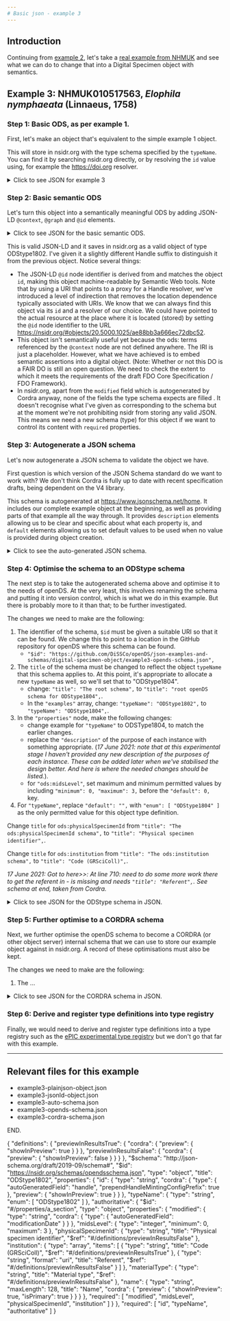 ```yaml
---
# Basic json - example 3
---
```


## Introduction
Continuing from [example 2](basic-json-example2.md), let's take a [real example from NHMUK](https://data.nhm.ac.uk/object/893e0b8c-9dab-40b5-872b-51f08a69e765/1620691200000) and see what we can do to change that into a Digital Specimen object with semantics. 

## Example 3: NHMUK010517563, *Elophila nymphaeata* (Linnaeus, 1758)

### Step 1: Basic ODS, as per example 1.
First, let's make an object that's equivalent to the simple example 1 object.

This will store in nsidr.org with the type schema specified by the `typeName`. You can find it by searching nsidr.org directly, or by resolving the `id` value using, for example the https://doi.org resolver.

<details>
  <summary>Click to see JSON for example 3</summary>

```json
{
  "id": "20.5000.1025/ae88bb3a666ec72dbc51",
  "typeName": "ODStype1802",
  "authoritative": {
    "modified": "2021-06-17T09:18:02.130Z",
    "midsLevel": 1,
    "physicalSpecimenId": "NHMUK010517563",
    "institution": [
      "NHMUK",
      "https://ror.org/039zvsn29"
    ],
    "materialType": "Dry - pinned",
    "name": "Elophila nymphaeata (Linnaeus, 1758)"
  }
}
```
</details>

### Step 2: Basic semantic ODS
Let's turn this object into a semantically meaningful ODS by adding JSON-LD `@context`, `@graph` and `@id` elements.

<details>
  <summary>Click to see JSON for the basic semantic ODS.</summary>
 
```json
{
  "id": "20.5000.1025/ae88bb3a666ec72dbc52",
  "typeName": "ODStype1802",
  "@context": {
    "ods": "http://github.com/hardistyar/openDS/terms/"
  },
  "@graph" : [
    {
      "@id" : "https://doi.org/20.5000.1025/ae88bb3a666ec72dbc52",
      "ods:authoritative": {
        "ods:modified": "2021-06-17T09:18:02.130Z",
        "ods:midsLevel": 1,
        "ods:physicalSpecimenId": "NHMUK010517563",
        "ods:institution": [
          "NHMUK",
          "https://ror.org/039zvsn29"
        ],
        "ods:materialType": "Dry - pinned",
        "ods:name": "Elophila nymphaeata (Linnaeus, 1758)"
      }
    }
  ]
}
```

</details>

This is valid JSON-LD and it saves in nsidr.org as a valid object of type ODStype1802. I've given it a slightly different Handle suffix to distinguish it from the previous object. Notice several things:

- The JSON-LD `@id` node identifier is derived from and matches the object `id`, making this object machine-readable by Semantic Web tools. Note that by using a URI that points to a proxy for a Handle resolver, we've introduced a level of indirection that removes the location dependence typically associated with URIs. We know that we can always find this object via its `id` and a resolver of our choice. We could have pointed to the actual resource at the place where it is located (stored) by setting the `@id` node identifier to the URL https://nsidr.org/#objects/20.5000.1025/ae88bb3a666ec72dbc52.
- This object isn't semantically useful yet because the ods: terms referenced by the `@context` node are not defined anywhere. The IRI is just a placeholder. However, what we have achieved is to embed semantic assertions into a digital object. (Note: Whether or not this DO is a FAIR DO is still an open question. We need to check the extent to which it meets the requirements of the draft FDO Core Specification / FDO Framework).
- In nsidr.org, apart from the `modified` field which is autogenerated by Cordra anyway, none of the fields the type schema expects are filled . It doesn't recognise what I've given as corresponding to the schema but at the moment we're not prohibiting nsidr from storing any valid JSON. This means we need a new schema (type) for this object if we want to control its content with `required` properties.

### Step 3: Autogenerate a JSON schema
Let's now autogenerate a JSON schema to validate the object we have.

First question is which version of the JSON Schema standard do we want to work with? We don't think Cordra is fully up to date with recent specification drafts, being dependent on the V4 library.

This schema is autogenerated at https://www.jsonschema.net/home. It includes our complete example object at the beginning, as well as providing parts of that example all the way through. It provides `description` elements allowing us to be clear and specific about what each property is, and `default` elements allowing us to set default values to be used when no value is provided during object creation.

<details>
  <summary>Click to see the auto-generated JSON schema.</summary>

```json
{
    "$schema": "http://json-schema.org/draft-07/schema",
    "$id": "http://example.com/example.json",
    "type": "object",
    "title": "The root schema",
    "description": "The root schema comprises the entire JSON document.",
    "default": {},
    "examples": [
        {
            "id": "20.5000.1025/ae88bb3a666ec72dbc52",
            "typeName": "ODStype1802",
            "@context": {
                "ods": "http://github.com/hardistyar/openDS/terms/"
            },
            "@graph": [
                {
                    "@id": "https://doi.org/20.5000.1025/ae88bb3a666ec72dbc52",
                    "ods:authoritative": {
                        "ods:modified": "2021-06-17T09:18:02.130Z",
                        "ods:midsLevel": 1,
                        "ods:physicalSpecimenId": "NHMUK010517563",
                        "ods:institution": [
                            "NHMUK",
                            "https://ror.org/039zvsn29"
                        ],
                        "ods:materialType": "Dry - pinned",
                        "ods:name": "Elophila nymphaeata (Linnaeus, 1758)"
                    }
                }
            ]
        }
    ],
    "required": [
        "id",
        "typeName",
        "@context",
        "@graph"
    ],
    "properties": {
        "id": {
            "$id": "#/properties/id",
            "type": "string",
            "title": "The id schema",
            "description": "An explanation about the purpose of this instance.",
            "default": "",
            "examples": [
                "20.5000.1025/ae88bb3a666ec72dbc52"
            ]
        },
        "typeName": {
            "$id": "#/properties/typeName",
            "type": "string",
            "title": "The typeName schema",
            "description": "An explanation about the purpose of this instance.",
            "default": "",
            "examples": [
                "ODStype1802"
            ]
        },
        "@context": {
            "$id": "#/properties/%40context",
            "type": "object",
            "title": "The @context schema",
            "description": "An explanation about the purpose of this instance.",
            "default": {},
            "examples": [
                {
                    "ods": "http://github.com/hardistyar/openDS/terms/"
                }
            ],
            "required": [
                "ods"
            ],
            "properties": {
                "ods": {
                    "$id": "#/properties/%40context/properties/ods",
                    "type": "string",
                    "title": "The ods schema",
                    "description": "An explanation about the purpose of this instance.",
                    "default": "",
                    "examples": [
                        "http://github.com/hardistyar/openDS/terms/"
                    ]
                }
            },
            "additionalProperties": true
        },
        "@graph": {
            "$id": "#/properties/%40graph",
            "type": "array",
            "title": "The @graph schema",
            "description": "An explanation about the purpose of this instance.",
            "default": [],
            "examples": [
                [
                    {
                        "@id": "https://doi.org/20.5000.1025/ae88bb3a666ec72dbc52",
                        "ods:authoritative": {
                            "ods:modified": "2021-06-17T09:18:02.130Z",
                            "ods:midsLevel": 1,
                            "ods:physicalSpecimenId": "NHMUK010517563",
                            "ods:institution": [
                                "NHMUK",
                                "https://ror.org/039zvsn29"
                            ],
                            "ods:materialType": "Dry - pinned",
                            "ods:name": "Elophila nymphaeata (Linnaeus, 1758)"
                        }
                    }
                ]
            ],
            "additionalItems": true,
            "items": {
                "$id": "#/properties/%40graph/items",
                "anyOf": [
                    {
                        "$id": "#/properties/%40graph/items/anyOf/0",
                        "type": "object",
                        "title": "The first anyOf schema",
                        "description": "An explanation about the purpose of this instance.",
                        "default": {},
                        "examples": [
                            {
                                "@id": "https://doi.org/20.5000.1025/ae88bb3a666ec72dbc52",
                                "ods:authoritative": {
                                    "ods:modified": "2021-06-17T09:18:02.130Z",
                                    "ods:midsLevel": 1,
                                    "ods:physicalSpecimenId": "NHMUK010517563",
                                    "ods:institution": [
                                        "NHMUK",
                                        "https://ror.org/039zvsn29"
                                    ],
                                    "ods:materialType": "Dry - pinned",
                                    "ods:name": "Elophila nymphaeata (Linnaeus, 1758)"
                                }
                            }
                        ],
                        "required": [
                            "@id",
                            "ods:authoritative"
                        ],
                        "properties": {
                            "@id": {
                                "$id": "#/properties/%40graph/items/anyOf/0/properties/%40id",
                                "type": "string",
                                "title": "The @id schema",
                                "description": "An explanation about the purpose of this instance.",
                                "default": "",
                                "examples": [
                                    "https://doi.org/20.5000.1025/ae88bb3a666ec72dbc52"
                                ]
                            },
                            "ods:authoritative": {
                                "$id": "#/properties/%40graph/items/anyOf/0/properties/ods%3Aauthoritative",
                                "type": "object",
                                "title": "The ods:authoritative schema",
                                "description": "An explanation about the purpose of this instance.",
                                "default": {},
                                "examples": [
                                    {
                                        "ods:modified": "2021-06-17T09:18:02.130Z",
                                        "ods:midsLevel": 1,
                                        "ods:physicalSpecimenId": "NHMUK010517563",
                                        "ods:institution": [
                                            "NHMUK",
                                            "https://ror.org/039zvsn29"
                                        ],
                                        "ods:materialType": "Dry - pinned",
                                        "ods:name": "Elophila nymphaeata (Linnaeus, 1758)"
                                    }
                                ],
                                "required": [
                                    "ods:modified",
                                    "ods:midsLevel",
                                    "ods:physicalSpecimenId",
                                    "ods:institution",
                                    "ods:materialType",
                                    "ods:name"
                                ],
                                "properties": {
                                    "ods:modified": {
                                        "$id": "#/properties/%40graph/items/anyOf/0/properties/ods%3Aauthoritative/properties/ods%3Amodified",
                                        "type": "string",
                                        "title": "The ods:modified schema",
                                        "description": "An explanation about the purpose of this instance.",
                                        "default": "",
                                        "examples": [
                                            "2021-06-17T09:18:02.130Z"
                                        ]
                                    },
                                    "ods:midsLevel": {
                                        "$id": "#/properties/%40graph/items/anyOf/0/properties/ods%3Aauthoritative/properties/ods%3AmidsLevel",
                                        "type": "integer",
                                        "title": "The ods:midsLevel schema",
                                        "description": "An explanation about the purpose of this instance.",
                                        "default": 0,
                                        "examples": [
                                            1
                                        ]
                                    },
                                    "ods:physicalSpecimenId": {
                                        "$id": "#/properties/%40graph/items/anyOf/0/properties/ods%3Aauthoritative/properties/ods%3AphysicalSpecimenId",
                                        "type": "string",
                                        "title": "The ods:physicalSpecimenId schema",
                                        "description": "An explanation about the purpose of this instance.",
                                        "default": "",
                                        "examples": [
                                            "NHMUK010517563"
                                        ]
                                    },
                                    "ods:institution": {
                                        "$id": "#/properties/%40graph/items/anyOf/0/properties/ods%3Aauthoritative/properties/ods%3Ainstitution",
                                        "type": "array",
                                        "title": "The ods:institution schema",
                                        "description": "An explanation about the purpose of this instance.",
                                        "default": [],
                                        "examples": [
                                            [
                                                "NHMUK",
                                                "https://ror.org/039zvsn29"
                                            ]
                                        ],
                                        "additionalItems": true,
                                        "items": {
                                            "$id": "#/properties/%40graph/items/anyOf/0/properties/ods%3Aauthoritative/properties/ods%3Ainstitution/items",
                                            "anyOf": [
                                                {
                                                    "$id": "#/properties/%40graph/items/anyOf/0/properties/ods%3Aauthoritative/properties/ods%3Ainstitution/items/anyOf/0",
                                                    "type": "string",
                                                    "title": "The first anyOf schema",
                                                    "description": "An explanation about the purpose of this instance.",
                                                    "default": "",
                                                    "examples": [
                                                        "NHMUK",
                                                        "https://ror.org/039zvsn29"
                                                    ]
                                                }
                                            ]
                                        }
                                    },
                                    "ods:materialType": {
                                        "$id": "#/properties/%40graph/items/anyOf/0/properties/ods%3Aauthoritative/properties/ods%3AmaterialType",
                                        "type": "string",
                                        "title": "The ods:materialType schema",
                                        "description": "An explanation about the purpose of this instance.",
                                        "default": "",
                                        "examples": [
                                            "Dry - pinned"
                                        ]
                                    },
                                    "ods:name": {
                                        "$id": "#/properties/%40graph/items/anyOf/0/properties/ods%3Aauthoritative/properties/ods%3Aname",
                                        "type": "string",
                                        "title": "The ods:name schema",
                                        "description": "An explanation about the purpose of this instance.",
                                        "default": "",
                                        "examples": [
                                            "Elophila nymphaeata (Linnaeus, 1758)"
                                        ]
                                    }
                                },
                                "additionalProperties": true
                            }
                        },
                        "additionalProperties": true
                    }
                ]
            }
        }
    },
    "additionalProperties": true
}
```

</details>

### Step 4: Optimise the schema to an ODStype schema
The next step is to take the autogenerated schema above and optimise it to the needs of openDS. At the very least, this involves renaming the schema and putting it into version control, which is what we do in this example. But there is probably more to it than that; to be further investigated.

The changes we need to make are the following:

1. The identifier of the schema, `$id` must be given a suitable URI so that it can be found. We change this to point to a location in the GitHub repository for openDS where this schema can be found.
   - `"$id": "https://github.com/DiSSCo/openDS/json-examples-and-schemas/digital-specimen-object/example3-opends-schema.json",`
2. The `title` of the schema must be changed to reflect the object `typeName` that this schema applies to. At this point, it's appropriate to allocate a new `typeName` as well, so we'll set that to "ODStype1804".
   - change: `"title": "The root schema",` to `"title": "root openDS schema for ODStype1804",`.
   - In the `"examples"` array, change: `"typeName": "ODStype1802",` to `"typeName": "ODStype1804",`.
3. In the `"properties"` node, make the following changes:
   - change example for `"typeName"` to ODSType1804, to match the earlier changes.
   - replace the `"description"` of the purpose of each instance with something appropriate. (*17 June 2021: note that at this experimental stage I haven't provided any new description of the purposes of each instance. These can be added later when we've stabilised the design better. And here is where the needed changes should be listed.*).
   - for `"ods:midsLevel"`, set maximum and minimum permitted values by including `"minimum": 0, "maximum": 3,` before the `"default": 0,` key.
4. For `"typeName"`, replace `"default": "",` with `"enum": [ "ODStype1804" ]` as the only permitted value for this object type definition.

Change `title` for `ods:physicalSpecimenId` from `"title": "The ods:physicalSpecimenId schema",` to `"title": "Physical specimen identifier",`.

Change `title` for `ods:institution` from `"title": "The ods:institution schema",` to `"title": "Code (GRSciColl)",`.

*17 June 2021: Got to here>>: At line 710: need to do some more work there to get the referent in - is missing and needs `"title": "Referent",`. See schema at end, taken from Cordra.*

<details>
  <summary>Click to see JSON for the ODStype schema in JSON.</summary>

```json

{
    "$schema": "http://json-schema.org/draft-07/schema",
    "$id": "https://github.com/DiSSCo/openDS/json-examples-and-schemas/digital-specimen-object/example3-opends-schema.json",
    "type": "object",
    "title": "root openDS schema for ODStype1804",
    "description": "The root schema comprises the entire JSON document.",
    "default": {},
    "examples": [
        {
            "id": "20.5000.1025/ae88bb3a666ec72dbc52",
            "typeName": "ODStype1804",
            "@context": {
                "ods": "http://github.com/hardistyar/openDS/terms/"
            },
            "@graph": [
                {
                    "@id": "https://doi.org/20.5000.1025/ae88bb3a666ec72dbc52",
                    "ods:authoritative": {
                        "ods:modified": "2021-06-17T09:18:02.130Z",
                        "ods:midsLevel": 1,
                        "ods:physicalSpecimenId": "NHMUK010517563",
                        "ods:institution": [
                            "NHMUK",
                            "https://ror.org/039zvsn29"
                        ],
                        "ods:materialType": "Dry - pinned",
                        "ods:name": "Elophila nymphaeata (Linnaeus, 1758)"
                    }
                }
            ]
        }
    ],
    "required": [
        "id",
        "typeName",
        "@context",
        "@graph"
    ],
    "properties": {
        "id": {
            "$id": "#/properties/id",
            "type": "string",
            "title": "The id schema",
            "description": "An explanation about the purpose of this instance.",
            "default": "",
            "examples": [
                "20.5000.1025/ae88bb3a666ec72dbc52"
            ]
        },
        "typeName": {
            "$id": "#/properties/typeName",
            "type": "string",
            "title": "The typeName schema",
            "description": "An explanation about the purpose of this instance.",
            "enum": [
              "ODStype1804"
            ],
            "examples": [
                "ODStype1804"
            ]
        },
        "@context": {
            "$id": "#/properties/%40context",
            "type": "object",
            "title": "The @context schema",
            "description": "An explanation about the purpose of this instance.",
            "default": {},
            "examples": [
                {
                    "ods": "http://github.com/hardistyar/openDS/terms/"
                }
            ],
            "required": [
                "ods"
            ],
            "properties": {
                "ods": {
                    "$id": "#/properties/%40context/properties/ods",
                    "type": "string",
                    "title": "The ods schema",
                    "description": "An explanation about the purpose of this instance.",
                    "default": "",
                    "examples": [
                        "http://github.com/hardistyar/openDS/terms/"
                    ]
                }
            },
            "additionalProperties": true
        },
        "@graph": {
            "$id": "#/properties/%40graph",
            "type": "array",
            "title": "The @graph schema",
            "description": "An explanation about the purpose of this instance.",
            "default": [],
            "examples": [
                [
                    {
                        "@id": "https://doi.org/20.5000.1025/ae88bb3a666ec72dbc52",
                        "ods:authoritative": {
                            "ods:modified": "2021-06-17T09:18:02.130Z",
                            "ods:midsLevel": 1,
                            "ods:physicalSpecimenId": "NHMUK010517563",
                            "ods:institution": [
                                "NHMUK",
                                "https://ror.org/039zvsn29"
                            ],
                            "ods:materialType": "Dry - pinned",
                            "ods:name": "Elophila nymphaeata (Linnaeus, 1758)"
                        }
                    }
                ]
            ],
            "additionalItems": true,
            "items": {
                "$id": "#/properties/%40graph/items",
                "anyOf": [
                    {
                        "$id": "#/properties/%40graph/items/anyOf/0",
                        "type": "object",
                        "title": "The first anyOf schema",
                        "description": "An explanation about the purpose of this instance.",
                        "default": {},
                        "examples": [
                            {
                                "@id": "https://doi.org/20.5000.1025/ae88bb3a666ec72dbc52",
                                "ods:authoritative": {
                                    "ods:modified": "2021-06-17T09:18:02.130Z",
                                    "ods:midsLevel": 1,
                                    "ods:physicalSpecimenId": "NHMUK010517563",
                                    "ods:institution": [
                                        "NHMUK",
                                        "https://ror.org/039zvsn29"
                                    ],
                                    "ods:materialType": "Dry - pinned",
                                    "ods:name": "Elophila nymphaeata (Linnaeus, 1758)"
                                }
                            }
                        ],
                        "required": [
                            "@id",
                            "ods:authoritative"
                        ],
                        "properties": {
                            "@id": {
                                "$id": "#/properties/%40graph/items/anyOf/0/properties/%40id",
                                "type": "string",
                                "title": "The @id schema",
                                "description": "An explanation about the purpose of this instance.",
                                "default": "",
                                "examples": [
                                    "https://doi.org/20.5000.1025/ae88bb3a666ec72dbc52"
                                ]
                            },
                            "ods:authoritative": {
                                "$id": "#/properties/%40graph/items/anyOf/0/properties/ods%3Aauthoritative",
                                "type": "object",
                                "title": "The ods:authoritative schema",
                                "description": "An explanation about the purpose of this instance.",
                                "default": {},
                                "examples": [
                                    {
                                        "ods:modified": "2021-06-17T09:18:02.130Z",
                                        "ods:midsLevel": 1,
                                        "ods:physicalSpecimenId": "NHMUK010517563",
                                        "ods:institution": [
                                            "NHMUK",
                                            "https://ror.org/039zvsn29"
                                        ],
                                        "ods:materialType": "Dry - pinned",
                                        "ods:name": "Elophila nymphaeata (Linnaeus, 1758)"
                                    }
                                ],
                                "required": [
                                    "ods:modified",
                                    "ods:midsLevel",
                                    "ods:physicalSpecimenId",
                                    "ods:institution",
                                    "ods:materialType",
                                    "ods:name"
                                ],
                                "properties": {
                                    "ods:modified": {
                                        "$id": "#/properties/%40graph/items/anyOf/0/properties/ods%3Aauthoritative/properties/ods%3Amodified",
                                        "type": "string",
                                        "title": "The ods:modified schema",
                                        "description": "An explanation about the purpose of this instance.",
                                        "default": "",
                                        "examples": [
                                            "2021-06-17T09:18:02.130Z"
                                        ]
                                    },
                                    "ods:midsLevel": {
                                        "$id": "#/properties/%40graph/items/anyOf/0/properties/ods%3Aauthoritative/properties/ods%3AmidsLevel",
                                        "type": "integer",
                                        "title": "The ods:midsLevel schema",
                                        "description": "An explanation about the purpose of this instance.",
                                        "minimum": 0,
                                        "maximum": 3,
                                        "default": 0,
                                        "examples": [
                                            1
                                        ]
                                    },
                                    "ods:physicalSpecimenId": {
                                        "$id": "#/properties/%40graph/items/anyOf/0/properties/ods%3Aauthoritative/properties/ods%3AphysicalSpecimenId",
                                        "type": "string",
                                        "title": "Physical specimen identifier",
                                        "description": "An explanation about the purpose of this instance.",
                                        "default": "",
                                        "examples": [
                                            "NHMUK010517563"
                                        ]
                                    },
                                    "ods:institution": {
                                        "$id": "#/properties/%40graph/items/anyOf/0/properties/ods%3Aauthoritative/properties/ods%3Ainstitution",
                                        "type": "array",
                                        "title": "Code (GRSciColl)",
                                        "description": "An explanation about the purpose of this instance.",
                                        "default": [],
                                        "examples": [
                                            [
                                                "NHMUK",
                                                "https://ror.org/039zvsn29"
                                            ]
                                        ],
                                        "additionalItems": true,
                                        "items": {
                                            "$id": "#/properties/%40graph/items/anyOf/0/properties/ods%3Aauthoritative/properties/ods%3Ainstitution/items",
                                            "anyOf": [
                                                {
                                                    "$id": "#/properties/%40graph/items/anyOf/0/properties/ods%3Aauthoritative/properties/ods%3Ainstitution/items/anyOf/0",
                                                    "type": "string",
                                                    "title": "The first anyOf schema",
                                                    "description": "An explanation about the purpose of this instance.",
                                                    "default": "",
                                                    "examples": [
                                                        "NHMUK",
                                                        "https://ror.org/039zvsn29"
                                                    ]
                                                }
                                            ]
                                        }
                                    },
                                    "ods:materialType": {
                                        "$id": "#/properties/%40graph/items/anyOf/0/properties/ods%3Aauthoritative/properties/ods%3AmaterialType",
                                        "type": "string",
                                        "title": "The ods:materialType schema",
                                        "description": "An explanation about the purpose of this instance.",
                                        "default": "",
                                        "examples": [
                                            "Dry - pinned"
                                        ]
                                    },
                                    "ods:name": {
                                        "$id": "#/properties/%40graph/items/anyOf/0/properties/ods%3Aauthoritative/properties/ods%3Aname",
                                        "type": "string",
                                        "title": "The ods:name schema",
                                        "description": "An explanation about the purpose of this instance.",
                                        "default": "",
                                        "examples": [
                                            "Elophila nymphaeata (Linnaeus, 1758)"
                                        ]
                                    }
                                },
                                "additionalProperties": true
                            }
                        },
                        "additionalProperties": true
                    }
                ]
            }
        }
    },
    "additionalProperties": true
}

```


</details>

### Step 5: Further optimise to a CORDRA schema
Next, we further optimise the openDS schema to become a CORDRA (or other object server) internal schema that we can use to store our example object against in nsidr.org. A record of these optimisations must also be kept.

The changes we need to make are the following:

1. The ...





<details>
  <summary>Click to see JSON for the CORDRA schema in JSON.</summary>

```json


```

</details>

### Step 6: Derive and register type definitions into type registry
Finally, we would need to derive and register type definitions into a type registry such as the [ePIC experimental type registry](http://dtr-test.pidconsortium.eu/#) but we don't go that far with this example.

---

## Relevant files for this example

- example3-plainjson-object.json
- example3-jsonld-object.json
- example3-auto-schema.json
- example3-opends-schema.json
- example3-cordra-schema.json

END.



{
  "definitions": {
    "previewInResultsTrue": {
      "cordra": {
        "preview": {
          "showInPreview": true
        }
      }
    },
    "previewInResultsFalse": {
      "cordra": {
        "preview": {
          "showInPreview": false
        }
      }
    }
  },
  "$schema": "http://json-schema.org/draft/2019-09/schema#",
  "$id": "https://nsidr.org/schemas/opendsschema.json",
  "type": "object",
  "title": "ODStype1802",
  "properties": {
    "id": {
      "type": "string",
      "cordra": {
        "type": {
          "autoGeneratedField": "handle",
          "prependHandleMintingConfigPrefix": true
        },
        "preview": {
          "showInPreview": true
        }
      }
    },
    "typeName": {
      "type": "string",
      "enum": [
        "ODStype1802"
      ]
    },
    "authoritative": {
      "$id": "#/properties/a_section",
      "type": "object",
      "properties": {
        "modified": {
          "type": "string",
          "cordra": {
            "type": {
              "autoGeneratedField": "modificationDate"
            }
          }
        },
        "midsLevel": {
          "type": "integer",
          "minimum": 0,
          "maximum": 3
        },
        "physicalSpecimenId": {
          "type": "string",
          "title": "Physical specimen identifier",
          "$ref": "#/definitions/previewInResultsFalse"
        },
        "institution": {
          "type": "array",
          "items": [
            {
              "type": "string",
              "title": "Code (GRSciColl)",
              "$ref": "#/definitions/previewInResultsTrue"
            },
            {
              "type": "string",
              "format": "uri",
              "title": "Referent",
              "$ref": "#/definitions/previewInResultsFalse"
            }
          ]
        },
        "materialType": {
          "type": "string",
          "title": "Material type",
          "$ref": "#/definitions/previewInResultsFalse"
        },
        "name": {
          "type": "string",
          "maxLength": 128,
          "title": "Name",
          "cordra": {
            "preview": {
              "showInPreview": true,
              "isPrimary": true
            }
          }
        }
      },
      "required": [
        "modified",
        "midsLevel",
        "physicalSpecimenId",
        "institution"
      ]
    }
  },
  "required": [
    "id",
    "typeName",
    "authoritative"
  ]
}

